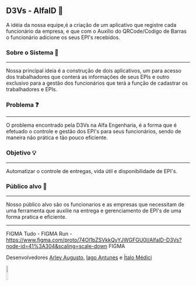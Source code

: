 ## D3Vs - AlfaID :rocket:

A idéia da nossa equipe,é a criação de um aplicativo que registre cada funcionário da empresa, e que com o Auxilio do QRCode/Codigo de Barras o funcionário adicione os seus EPI's recebidos.

### Sobre o Sistema  :page_with_curl:
***
 Nossa principal ideia é a construção de dois aplicativos, um para acesso dos trabalhadores que conterá as informações de seus EPIs e outro exclusivo para a gestão   dos funcionários que terá a função de cadastrar os trabalhadores e EPIs.
 
### Problema ❓
***
  O problema encontrado pela D3Vs na Alfa Engenharia, é a forma que é efetuado o controle e gestão dos EPI's para seus funcionários, sendo de maneira não prática e     tão pouco eficiente.
  
### Objetivo 💡
***
   Automatizar o controle de entregas, vida útil e disponibilidade de EPI's.
   
### Público alvo :dart:
***
   Nosso público alvo são os funcionarios e as empresas que necessitam de uma ferramenta que auxilie na entrega e gerenciamento de EPI's de uma forma pratica e eficiente.



***

FIGMA Tudo -
FIGMA Run - https://www.figma.com/proto/74Ol1bZSVkkQyYJWGFGU0I/AlfaID-D3Vs?node-id=41%3A304&scaling=scale-down
FIGMA



Desenvolvedores
[Arley Augusto](https://github.com/arleynm),
[Iago Antunes](https://github.com/IagoAntunes) e
[Ítalo Médici](https://github.com/ItaloMedici)


<img src="https://avatars.githubusercontent.com/u/107968111?s=400&u=72f5dce65145451b4538beff3ee16e39a842957d&v=4" style="width: 10%;"/>
